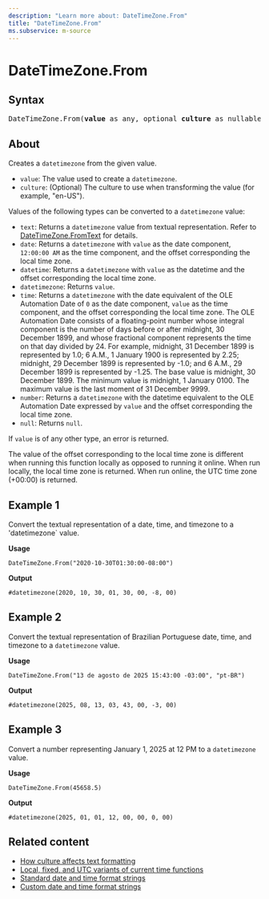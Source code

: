 ```yaml
---
description: "Learn more about: DateTimeZone.From"
title: "DateTimeZone.From"
ms.subservice: m-source
---
```

# DateTimeZone.From

## Syntax

<pre>
DateTimeZone.From(<b>value</b> as any, optional <b>culture</b> as nullable text) as nullable datetimezone
</pre>
  
## About

Creates a `datetimezone` from the given value.

* `value`: The value used to create a `datetimezone`.
* `culture`: (Optional) The culture to use when transforming the value (for example, "en-US").

Values of the following types can be converted to a `datetimezone` value:

* `text`: Returns a `datetimezone` value from textual representation. Refer to [DateTimeZone.FromText](datetimezone-fromtext.md) for details.
* `date`: Returns a `datetimezone` with `value` as the date component, `12:00:00 AM` as the time component, and the offset corresponding the local time zone.
* `datetime`: Returns a `datetimezone` with `value` as the datetime and the offset corresponding the local time zone.
* `datetimezone`: Returns `value`.
* `time`: Returns a `datetimezone` with the date equivalent of the OLE Automation Date of `0` as the date component, `value` as the time component, and the offset corresponding the local time zone. The OLE Automation Date consists of a floating-point number whose integral component is the number of days before or after midnight, 30 December 1899, and whose fractional component represents the time on that day divided by 24. For example, midnight, 31 December 1899 is represented by 1.0; 6 A.M., 1 January 1900 is represented by 2.25; midnight, 29 December 1899 is represented by -1.0; and 6 A.M., 29 December 1899 is represented by -1.25. The base value is midnight, 30 December 1899. The minimum value is midnight, 1 January 0100. The maximum value is the last moment of 31 December 9999.
* `number`: Returns a `datetimezone` with the datetime equivalent to the OLE Automation Date expressed by `value` and the offset corresponding the local time zone.
* `null`: Returns `null`.

If `value` is of any other type, an error is returned.

The value of the offset corresponding to the local time zone is different when running this function locally as opposed to running it online. When run locally, the local time zone is returned. When run online, the UTC time zone (+00:00) is returned.

## Example 1

Convert the textual representation of a date, time, and timezone to a 'datetimezone` value.

**Usage**

```powerquery-m
DateTimeZone.From("2020-10-30T01:30:00-08:00")
```

**Output**

`#datetimezone(2020, 10, 30, 01, 30, 00, -8, 00)`

## Example 2

Convert the textual representation of Brazilian Portuguese date, time, and timezone to a `datetimezone` value.

**Usage**

```powerquery-m
DateTimeZone.From("13 de agosto de 2025 15:43:00 -03:00", "pt-BR")
```

**Output**

`#datetimezone(2025, 08, 13, 03, 43, 00, -3, 00)`

## Example 3

Convert a number representing January 1, 2025 at 12 PM to a `datetimezone` value.

**Usage**

```powerquery-m
DateTimeZone.From(45658.5)
```

**Output**

`#datetimezone(2025, 01, 01, 12, 00, 00, 0, 00)`

## Related content

* [How culture affects text formatting](how-culture-affects-text-formatting.md)
* [Local, fixed, and UTC variants of current time functions](m-local-fixed-utc-variants.md)
* [Standard date and time format strings](standard-date-and-time-format-strings.md)
* [Custom date and time format strings](custom-date-and-time-format-strings.md)

